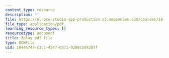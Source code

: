```yaml
---
content_type: resource
description: ''
file: https://ol-ocw-studio-app-production.s3.amazonaws.com/courses/18-086-mathematical-methods-for-engineers-ii-spring-2006/10446747c3cc454703719288c5d4207f_0aa6fUHTTeU.pdf
file_type: application/pdf
learning_resource_types: []
resourcetype: Document
title: 3play pdf file
type: OCWFile
uid: 10446747-c3cc-4547-0371-9288c5d4207f
---
```

